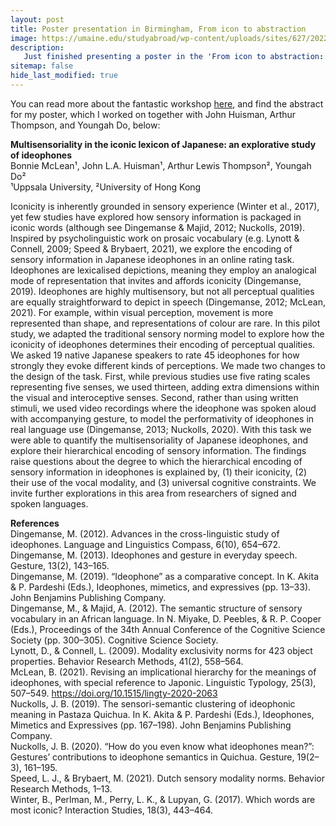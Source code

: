 ```yaml
---
layout: post
title: Poster presentation in Birmingham, From icon to abstraction
image: https://umaine.edu/studyabroad/wp-content/uploads/sites/627/2022/03/Birmingham-University.png
description: 
   Just finished presenting a poster in the 'From icon to abstraction: how iconicity shapes the lexicon' workshop in Birmingham. Had a great time talking about iconicity with likeminded people!
sitemap: false
hide_last_modified: true
---
```


You can read more about the fantastic workshop [here](https://www.birmingham.ac.uk/schools/edacs/departments/englishlanguage/events/2023/from-icon-to-abstraction-how-iconicity-shapes-the-lexicon.aspx), and find the abstract for my poster, which I worked on together with John Huisman, Arthur Thompson, and Youngah Do, below:

<!--more-->

**Multisensoriality in the iconic lexicon of Japanese: an explorative study of ideophones**  
Bonnie McLean¹, John L.A. Huisman¹, Arthur Lewis Thompson², Youngah Do²   
¹Uppsala University, ²University of Hong Kong    

Iconicity is inherently grounded in sensory experience (Winter et al., 2017), yet few studies have explored how sensory information is packaged in iconic words (although see Dingemanse & Majid, 2012; Nuckolls, 2019). Inspired by psycholinguistic work on prosaic vocabulary (e.g. Lynott & Connell, 2009; Speed & Brybaert, 2021), we explore the encoding of sensory information in Japanese ideophones in an online rating task. Ideophones are lexicalised depictions, meaning they employ an analogical mode of representation that invites and affords iconicity (Dingemanse, 2019). Ideophones are highly multisensory, but not all perceptual qualities are equally straightforward to depict in speech (Dingemanse, 2012; McLean, 2021). For example, within visual perception, movement is more represented than shape, and representations of colour are rare. In this pilot study, we adapted the traditional sensory norming model to explore how the iconicity of ideophones determines their encoding of perceptual qualities. We asked 19 native Japanese speakers to rate 45 ideophones for how strongly they evoke different kinds of perceptions. We made two changes to the design of the task. First, while previous studies use five rating scales representing five senses, we used thirteen, adding extra dimensions within the visual and interoceptive senses. Second, rather than using written stimuli, we used video recordings where the ideophone was spoken aloud with accompanying gesture, to model the performativity of ideophones in real language use (Dingemanse, 2013; Nuckolls, 2020). With this task we were able to quantify the multisensoriality of Japanese ideophones, and explore their hierarchical encoding of sensory information. The findings raise questions about the degree to which the hierarchical encoding of sensory information in ideophones is explained by, (1) their iconicity, (2) their use of the vocal modality, and (3) universal cognitive constraints. We invite further explorations in this area from researchers of signed and spoken languages. 

**References**    
Dingemanse, M. (2012). Advances in the cross-linguistic study of ideophones. Language and Linguistics Compass, 6(10), 654–672.  
Dingemanse, M. (2013). Ideophones and gesture in everyday speech. Gesture, 13(2), 143–165.  
Dingemanse, M. (2019). “Ideophone” as a comparative concept. In K. Akita & P. Pardeshi (Eds.), Ideophones, mimetics, and expressives (pp. 13–33). John Benjamins Publishing Company.  
Dingemanse, M., & Majid, A. (2012). The semantic structure of sensory vocabulary in an African language. In N. Miyake, D. Peebles, & R. P. Cooper (Eds.), Proceedings of the 34th Annual Conference of the Cognitive Science Society (pp. 300–305). Cognitive Science Society.  
Lynott, D., & Connell, L. (2009). Modality exclusivity norms for 423 object properties. Behavior Research Methods, 41(2), 558–564.  
McLean, B. (2021). Revising an implicational hierarchy for the meanings of ideophones, with special reference to Japonic. Linguistic Typology, 25(3), 507–549. https://doi.org/10.1515/lingty-2020-2063  
Nuckolls, J. B. (2019). The sensori-semantic clustering of ideophonic meaning in Pastaza Quichua. In K. Akita & P. Pardeshi (Eds.), Ideophones, Mimetics and Expressives (pp. 167–198). John Benjamins Publishing Company.  
Nuckolls, J. B. (2020). “How do you even know what ideophones mean?”: Gestures’ contributions to ideophone semantics in Quichua. Gesture, 19(2–3), 161–195.  
Speed, L. J., & Brybaert, M. (2021). Dutch sensory modality norms. Behavior Research Methods, 1–13.  
Winter, B., Perlman, M., Perry, L. K., & Lupyan, G. (2017). Which words are most iconic? Interaction Studies, 18(3), 443–464.  



